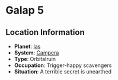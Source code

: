 # Galap 5

## Location Information
- **Planet**: [Ias](../planet--ias.md)
- **System**: [Campera](../../../system--campera.md)
- **Type**: Orbitalruin
- **Occupation**: Trigger-happy scavengers
- **Situation**: A terrible secret is unearthed